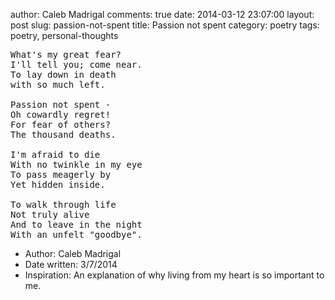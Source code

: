 author: Caleb Madrigal
comments: true
date: 2014-03-12 23:07:00
layout: post
slug: passion-not-spent
title: Passion not spent
category: poetry
tags: poetry, personal-thoughts

<pre>
What's my great fear?
I'll tell you; come near.
To lay down in death
with so much left.

Passion not spent -
Oh cowardly regret!
For fear of others?
The thousand deaths.

I'm afraid to die
With no twinkle in my eye
To pass meagerly by
Yet hidden inside.     

To walk through life
Not truly alive
And to leave in the night
With an unfelt "goodbye".
</pre>

* Author: Caleb Madrigal
* Date written: 3/7/2014
* Inspiration: An explanation of why living from my heart is so important to me.


